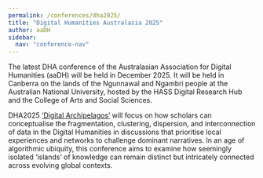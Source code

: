 ```yaml
---
permalink: /conferences/dha2025/
title: "Digital Humanities Australasia 2025"
author: aaDH
sidebar:
  nav: "conference-nav"
---
```


The latest DHA conference of the Australasian Association for Digital Humanities (aaDH) will be held in December 2025. It will be held in Canberra on the lands of the Ngunnawal and Ngambri people at the Australian National University, hosted by the HASS Digital Research Hub and the College of Arts and Social Sciences.

DHA2025 [‘Digital Archipelagos’](https://dha25.org/) will focus on how scholars can conceptualise the fragmentation, clustering, dispersion, and interconnection of data in the Digital Humanities in discussions that prioritise local experiences and networks to challenge dominant narratives. In an age of algorithmic ubiquity, this conference aims to examine how seemingly isolated ‘islands’ of knowledge can remain distinct but intricately connected across evolving global contexts.
